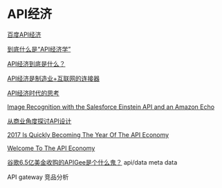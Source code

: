 # API经济
[百度API经济](http://baike.baidu.com/item/API%E7%BB%8F%E6%B5%8E?sefr=enterbtn)

[到底什么是“API经济学”](http://www.alibuybuy.com/posts/84974.html)

[API经济到底是什么？](https://www.zhihu.com/question/41941093/answer/133505365)

[API经济是制造业+互联网的连接器](http://news.hexun.com/2016-07-26/185148962.html)

[API经济时代的思考](https://yq.aliyun.com/articles/64792)

[Image Recognition with the Salesforce Einstein API and an Amazon Echo](https://andyinthecloud.com/category/salesforce-api/)

[从商业角度探讨API设计](http://www.infoq.com/cn/articles/web-apis-business-perspective)

[2017 Is Quickly Becoming The Year Of The API Economy](https://www.forbes.com/sites/louiscolumbus/2017/01/29/2017-is-quickly-becoming-the-year-of-the-api-economy/#3b62475f6a41)

[Welcome To The API Economy](https://www.forbes.com/sites/ciocentral/2012/08/29/welcome-to-the-api-economy/#5bd8d373a21e)

[谷歌6.5亿美金收购的APIGee是个什么鬼？](http://mt.sohu.com/20161226/n477012206.shtml)
api/data meta  data


API  gateway  竞品分析
